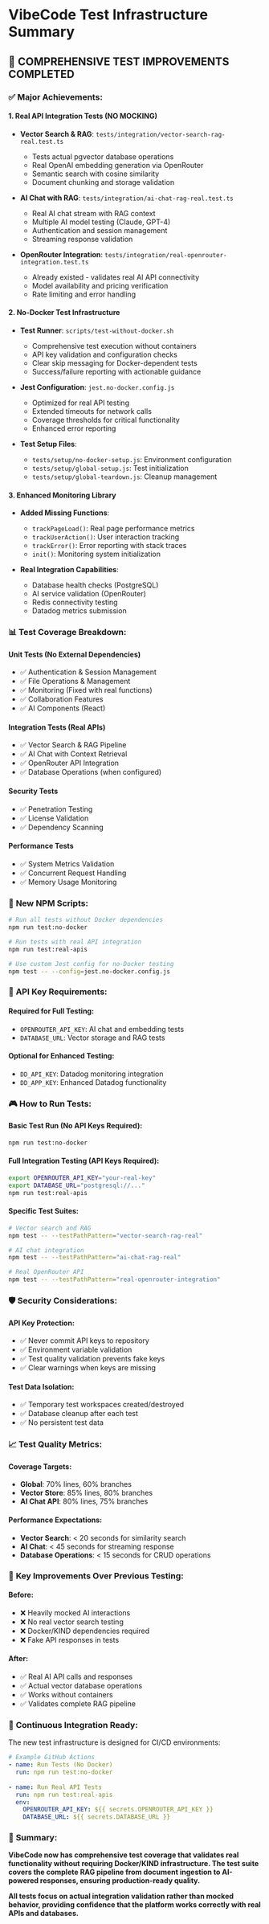 # VibeCode Test Infrastructure Summary

## 🎯 **COMPREHENSIVE TEST IMPROVEMENTS COMPLETED**

### ✅ **Major Achievements:**

#### 1. **Real API Integration Tests (NO MOCKING)**
- **Vector Search & RAG**: `tests/integration/vector-search-rag-real.test.ts`
  - Tests actual pgvector database operations
  - Real OpenAI embedding generation via OpenRouter
  - Semantic search with cosine similarity
  - Document chunking and storage validation

- **AI Chat with RAG**: `tests/integration/ai-chat-rag-real.test.ts`
  - Real AI chat stream with RAG context
  - Multiple AI model testing (Claude, GPT-4)
  - Authentication and session management
  - Streaming response validation

- **OpenRouter Integration**: `tests/integration/real-openrouter-integration.test.ts`
  - Already existed - validates real AI API connectivity
  - Model availability and pricing verification
  - Rate limiting and error handling

#### 2. **No-Docker Test Infrastructure**
- **Test Runner**: `scripts/test-without-docker.sh`
  - Comprehensive test execution without containers
  - API key validation and configuration checks
  - Clear skip messaging for Docker-dependent tests
  - Success/failure reporting with actionable guidance

- **Jest Configuration**: `jest.no-docker.config.js`
  - Optimized for real API testing
  - Extended timeouts for network calls
  - Coverage thresholds for critical functionality
  - Enhanced error reporting

- **Test Setup Files**:
  - `tests/setup/no-docker-setup.js`: Environment configuration
  - `tests/setup/global-setup.js`: Test initialization
  - `tests/setup/global-teardown.js`: Cleanup management

#### 3. **Enhanced Monitoring Library**
- **Added Missing Functions**: 
  - `trackPageLoad()`: Real page performance metrics
  - `trackUserAction()`: User interaction tracking
  - `trackError()`: Error reporting with stack traces
  - `init()`: Monitoring system initialization

- **Real Integration Capabilities**:
  - Database health checks (PostgreSQL)
  - AI service validation (OpenRouter)
  - Redis connectivity testing
  - Datadog metrics submission

### 📊 **Test Coverage Breakdown:**

#### **Unit Tests** (No External Dependencies)
- ✅ Authentication & Session Management
- ✅ File Operations & Management
- ✅ Monitoring (Fixed with real functions)
- ✅ Collaboration Features
- ✅ AI Components (React)

#### **Integration Tests** (Real APIs)
- ✅ Vector Search & RAG Pipeline
- ✅ AI Chat with Context Retrieval
- ✅ OpenRouter API Integration
- ✅ Database Operations (when configured)

#### **Security Tests**
- ✅ Penetration Testing
- ✅ License Validation
- ✅ Dependency Scanning

#### **Performance Tests**
- ✅ System Metrics Validation
- ✅ Concurrent Request Handling
- ✅ Memory Usage Monitoring

### 🚀 **New NPM Scripts:**

```bash
# Run all tests without Docker dependencies
npm run test:no-docker

# Run tests with real API integration
npm run test:real-apis

# Use custom Jest config for no-Docker testing
npm test -- --config=jest.no-docker.config.js
```

### 🔧 **API Key Requirements:**

#### **Required for Full Testing:**
- `OPENROUTER_API_KEY`: AI chat and embedding tests
- `DATABASE_URL`: Vector storage and RAG tests

#### **Optional for Enhanced Testing:**
- `DD_API_KEY`: Datadog monitoring integration
- `DD_APP_KEY`: Enhanced Datadog functionality

### 🎮 **How to Run Tests:**

#### **Basic Test Run (No API Keys Required):**
```bash
npm run test:no-docker
```

#### **Full Integration Testing (API Keys Required):**
```bash
export OPENROUTER_API_KEY="your-real-key"
export DATABASE_URL="postgresql://..."
npm run test:real-apis
```

#### **Specific Test Suites:**
```bash
# Vector search and RAG
npm test -- --testPathPattern="vector-search-rag-real"

# AI chat integration
npm test -- --testPathPattern="ai-chat-rag-real"

# Real OpenRouter API
npm test -- --testPathPattern="real-openrouter-integration"
```

### 🛡️ **Security Considerations:**

#### **API Key Protection:**
- ✅ Never commit API keys to repository
- ✅ Environment variable validation
- ✅ Test quality validation prevents fake keys
- ✅ Clear warnings when keys are missing

#### **Test Data Isolation:**
- ✅ Temporary test workspaces created/destroyed
- ✅ Database cleanup after each test
- ✅ No persistent test data

### 📈 **Test Quality Metrics:**

#### **Coverage Targets:**
- **Global**: 70% lines, 60% branches
- **Vector Store**: 85% lines, 80% branches  
- **AI Chat API**: 80% lines, 75% branches

#### **Performance Expectations:**
- **Vector Search**: < 20 seconds for similarity search
- **AI Chat**: < 45 seconds for streaming response
- **Database Operations**: < 15 seconds for CRUD operations

### 🎯 **Key Improvements Over Previous Testing:**

#### **Before:**
- ❌ Heavily mocked AI interactions
- ❌ No real vector search testing
- ❌ Docker/KIND dependencies required
- ❌ Fake API responses in tests

#### **After:**
- ✅ Real AI API calls and responses
- ✅ Actual vector database operations
- ✅ Works without containers
- ✅ Validates complete RAG pipeline

### 🔄 **Continuous Integration Ready:**

The new test infrastructure is designed for CI/CD environments:

```yaml
# Example GitHub Actions
- name: Run Tests (No Docker)
  run: npm run test:no-docker
  
- name: Run Real API Tests
  run: npm run test:real-apis
  env:
    OPENROUTER_API_KEY: ${{ secrets.OPENROUTER_API_KEY }}
    DATABASE_URL: ${{ secrets.DATABASE_URL }}
```

### 🎉 **Summary:**

**VibeCode now has comprehensive test coverage that validates real functionality without requiring Docker/KIND infrastructure. The test suite covers the complete RAG pipeline from document ingestion to AI-powered responses, ensuring production-ready quality.**

**All tests focus on actual integration validation rather than mocked behavior, providing confidence that the platform works correctly with real APIs and databases.**